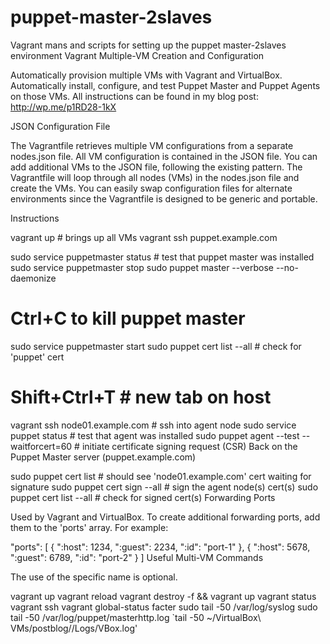 # puppet-master-2slaves
Vagrant mans and scripts for setting up the puppet master-2slaves environment
Vagrant Multiple-VM Creation and Configuration

Automatically provision multiple VMs with Vagrant and VirtualBox. Automatically install, configure, and test Puppet Master and Puppet Agents on those VMs. All instructions can be found in my blog post: http://wp.me/p1RD28-1kX

JSON Configuration File

The Vagrantfile retrieves multiple VM configurations from a separate nodes.json file. All VM configuration is contained in the JSON file. You can add additional VMs to the JSON file, following the existing pattern. The Vagrantfile will loop through all nodes (VMs) in the nodes.json file and create the VMs. You can easily swap configuration files for alternate environments since the Vagrantfile is designed to be generic and portable.

Instructions

vagrant up # brings up all VMs
vagrant ssh puppet.example.com

sudo service puppetmaster status # test that puppet master was installed
sudo service puppetmaster stop
sudo puppet master --verbose --no-daemonize
# Ctrl+C to kill puppet master
sudo service puppetmaster start
sudo puppet cert list --all # check for 'puppet' cert

# Shift+Ctrl+T # new tab on host
vagrant ssh node01.example.com # ssh into agent node
sudo service puppet status # test that agent was installed
sudo puppet agent --test --waitforcert=60 # initiate certificate signing request (CSR)
Back on the Puppet Master server (puppet.example.com)

sudo puppet cert list # should see 'node01.example.com' cert waiting for signature
sudo puppet cert sign --all # sign the agent node(s) cert(s)
sudo puppet cert list --all # check for signed cert(s)
Forwarding Ports

Used by Vagrant and VirtualBox. To create additional forwarding ports, add them to the 'ports' array. For example:

 "ports": [
        {
          ":host": 1234,
          ":guest": 2234,
          ":id": "port-1"
        },
        {
          ":host": 5678,
          ":guest": 6789,
          ":id": "port-2"
        }
      ]
Useful Multi-VM Commands

The use of the specific name is optional.

vagrant up <machine>
vagrant reload <machine>
vagrant destroy -f <machine> && vagrant up <machine>
vagrant status <machine>
vagrant ssh <machine>
vagrant global-status
facter
sudo tail -50 /var/log/syslog
sudo tail -50 /var/log/puppet/masterhttp.log
`tail -50 ~/VirtualBox\ VMs/postblog//Logs/VBox.log'
